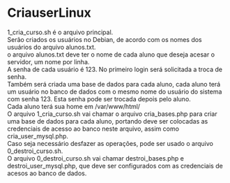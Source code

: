 # CriauserLinux  
1_cria_curso.sh é o arquivo principal.  
Serão criados os usuários no Debian, de acordo com os nomes dos usuários do arquivo alunos.txt.  
o arquivo alunos.txt deve ter o nome de cada aluno que deseja acesar o servidor, um nome por linha.  
A senha de cada usuário é 123. No primeiro login será solicitada a troca de senha.   
Também será criada uma base de dados para cada aluno, cada aluno terá um usuário no banco de dados com o mesmo nome do usuário do sistema
com senha 123. Esta senha pode ser trocada depois pelo aluno.  
Cada aluno terá sua home em /var/www/html/  
O arquivo 1_cria_curso.sh vai chamar o arquivo cria_bases.php para criar uma base de dados para cada aluno, portando deve ser colocadas 
as credenciais de acesso ao banco neste arquivo, assim como cria_user_mysql.php.  
Caso seja necessário desfazer as operações, pode ser usado o arquivo 0_destroi_curso.sh.   
O arquivo 0_destroi_curso.sh vai chamar destroi_bases.php e destroi_user_mysql.php, que deve ser configurados com as credenciais de acesos ao banco de dados.


